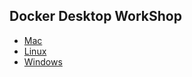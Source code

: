 ## Docker Desktop WorkShop 






- [Mac](https://github.com/collabnix/dockerlabs/blob/master/workshop/dockerdesktop/mac/README.md)
- [Linux](https://github.com/collabnix/dockerlabs/blob/master/workshop/dockerdesktop/linux/README.md)
- [Windows](https://github.com/collabnix/dockerlabs/blob/master/workshop/dockerdesktop/windows/README.md)

